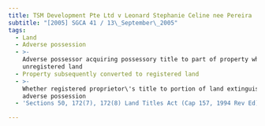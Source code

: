 ```yaml
---
title: TSM Development Pte Ltd v Leonard Stephanie Celine nee Pereira
subtitle: "[2005] SGCA 41 / 13\_September\_2005"
tags:
  - Land
  - Adverse possession
  - >-
    Adverse possessor acquiring possessory title to part of property which was
    unregistered land
  - Property subsequently converted to registered land
  - >-
    Whether registered proprietor\'s title to portion of land extinguished by
    adverse possession
  - 'Sections 50, 172(7), 172(8) Land Titles Act (Cap 157, 1994 Rev Ed)'

---
```


